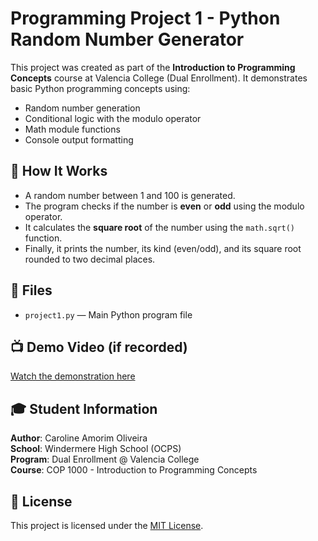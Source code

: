 # Programming Project 1 - Python Random Number Generator

This project was created as part of the **Introduction to Programming Concepts** course at Valencia College (Dual Enrollment). It demonstrates basic Python programming concepts using:

- Random number generation
- Conditional logic with the modulo operator
- Math module functions
- Console output formatting

## 🔧 How It Works

- A random number between 1 and 100 is generated.
- The program checks if the number is **even** or **odd** using the modulo operator.
- It calculates the **square root** of the number using the `math.sqrt()` function.
- Finally, it prints the number, its kind (even/odd), and its square root rounded to two decimal places.

## 📁 Files

- `project1.py` — Main Python program file

## 📺 Demo Video (if recorded)

[Watch the demonstration here](https://your-link-here)

## 🎓 Student Information

**Author**: Caroline Amorim Oliveira  
**School**: Windermere High School (OCPS)  
**Program**: Dual Enrollment @ Valencia College  
**Course**: COP 1000 - Introduction to Programming Concepts

## 🪪 License

This project is licensed under the [MIT License](LICENSE).
